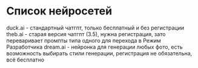 # Список нейросетей

duck.ai - стандартный чатгпт, только бесплатный и без регистрации
theb.ai - старая версия чатгпт (3.5), нужна регистрация, зато переваривает промпты типа одного для перехода в Режим Разработчика
dream.ai - нейронка для генерации любых фото, есть возможность выбирать стили генерации, регистрация не обязательна, всё бесплатно
